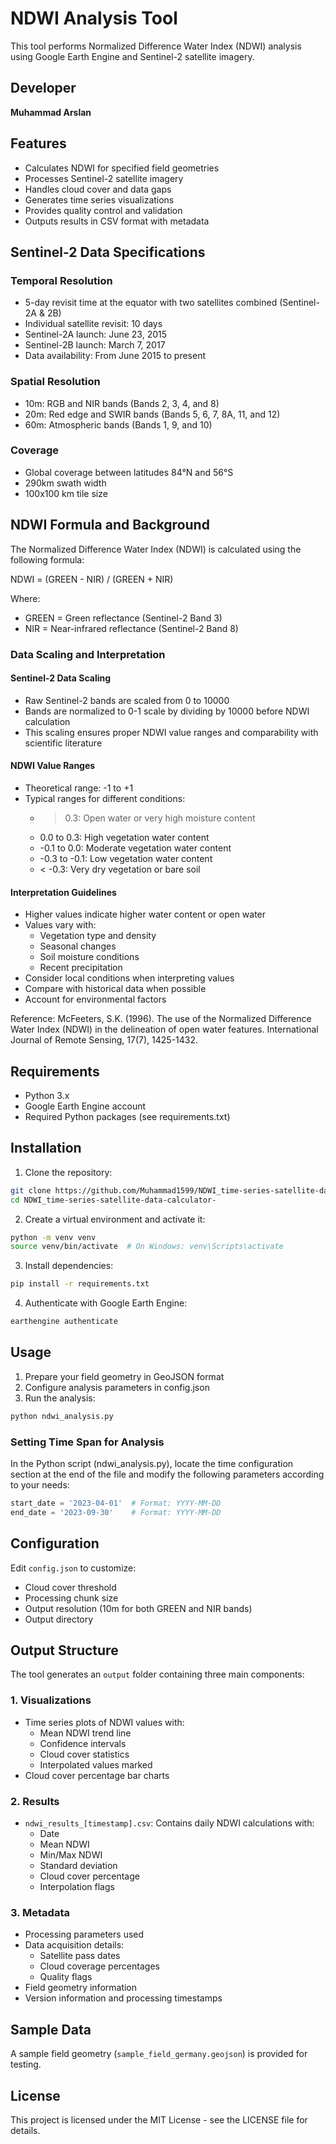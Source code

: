 # NDWI Analysis Tool

This tool performs Normalized Difference Water Index (NDWI) analysis using Google Earth Engine and Sentinel-2 satellite imagery.

## Developer
**Muhammad Arslan**

## Features

- Calculates NDWI for specified field geometries
- Processes Sentinel-2 satellite imagery
- Handles cloud cover and data gaps
- Generates time series visualizations
- Provides quality control and validation
- Outputs results in CSV format with metadata

## Sentinel-2 Data Specifications

### Temporal Resolution
- 5-day revisit time at the equator with two satellites combined (Sentinel-2A & 2B)
- Individual satellite revisit: 10 days
- Sentinel-2A launch: June 23, 2015
- Sentinel-2B launch: March 7, 2017
- Data availability: From June 2015 to present

### Spatial Resolution
- 10m: RGB and NIR bands (Bands 2, 3, 4, and 8)
- 20m: Red edge and SWIR bands (Bands 5, 6, 7, 8A, 11, and 12)
- 60m: Atmospheric bands (Bands 1, 9, and 10)

### Coverage
- Global coverage between latitudes 84°N and 56°S
- 290km swath width
- 100x100 km tile size

## NDWI Formula and Background

The Normalized Difference Water Index (NDWI) is calculated using the following formula:

NDWI = (GREEN - NIR) / (GREEN + NIR)

Where:
- GREEN = Green reflectance (Sentinel-2 Band 3)
- NIR = Near-infrared reflectance (Sentinel-2 Band 8)

### Data Scaling and Interpretation

#### Sentinel-2 Data Scaling
- Raw Sentinel-2 bands are scaled from 0 to 10000
- Bands are normalized to 0-1 scale by dividing by 10000 before NDWI calculation
- This scaling ensures proper NDWI value ranges and comparability with scientific literature

#### NDWI Value Ranges
- Theoretical range: -1 to +1
- Typical ranges for different conditions:
  * > 0.3: Open water or very high moisture content
  * 0.0 to 0.3: High vegetation water content
  * -0.1 to 0.0: Moderate vegetation water content
  * -0.3 to -0.1: Low vegetation water content
  * < -0.3: Very dry vegetation or bare soil

#### Interpretation Guidelines
- Higher values indicate higher water content or open water
- Values vary with:
  * Vegetation type and density
  * Seasonal changes
  * Soil moisture conditions
  * Recent precipitation
- Consider local conditions when interpreting values
- Compare with historical data when possible
- Account for environmental factors

Reference: McFeeters, S.K. (1996). The use of the Normalized Difference Water Index (NDWI) in the delineation of open water features. International Journal of Remote Sensing, 17(7), 1425-1432.

## Requirements

- Python 3.x
- Google Earth Engine account
- Required Python packages (see requirements.txt)

## Installation

1. Clone the repository:
```bash
git clone https://github.com/Muhammad1599/NDWI_time-series-satellite-data-calculator-.git
cd NDWI_time-series-satellite-data-calculator-
```

2. Create a virtual environment and activate it:
```bash
python -m venv venv
source venv/bin/activate  # On Windows: venv\Scripts\activate
```

3. Install dependencies:
```bash
pip install -r requirements.txt
```

4. Authenticate with Google Earth Engine:
```bash
earthengine authenticate
```

## Usage

1. Prepare your field geometry in GeoJSON format
2. Configure analysis parameters in config.json
3. Run the analysis:
```bash
python ndwi_analysis.py
```

### Setting Time Span for Analysis

In the Python script (ndwi_analysis.py), locate the time configuration section at the end of the file and modify the following parameters according to your needs:

```python
start_date = '2023-04-01'  # Format: YYYY-MM-DD
end_date = '2023-09-30'    # Format: YYYY-MM-DD
```

## Configuration

Edit `config.json` to customize:
- Cloud cover threshold
- Processing chunk size
- Output resolution (10m for both GREEN and NIR bands)
- Output directory

## Output Structure

The tool generates an `output` folder containing three main components:

### 1. Visualizations
- Time series plots of NDWI values with:
  - Mean NDWI trend line
  - Confidence intervals
  - Cloud cover statistics
  - Interpolated values marked
- Cloud cover percentage bar charts

### 2. Results
- `ndwi_results_[timestamp].csv`: Contains daily NDWI calculations with:
  - Date
  - Mean NDWI
  - Min/Max NDWI
  - Standard deviation
  - Cloud cover percentage
  - Interpolation flags

### 3. Metadata
- Processing parameters used
- Data acquisition details:
  - Satellite pass dates
  - Cloud coverage percentages
  - Quality flags
- Field geometry information
- Version information and processing timestamps

## Sample Data

A sample field geometry (`sample_field_germany.geojson`) is provided for testing.

## License

This project is licensed under the MIT License - see the LICENSE file for details. 